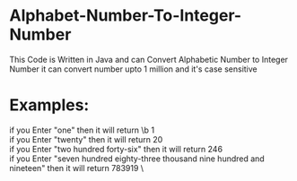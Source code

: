 # Alphabet-Number-To-Integer-Number

This Code is Written in Java and can Convert Alphabetic Number to Integer Number 
it can convert number upto 1 million
and it's case sensitive

# Examples:

if you Enter "one" then it will return \\b 1 \
if you Enter "twenty" then it will return 20 \
if you Enter "two hundred forty-six" then it will return 246 \
if you Enter "seven hundred eighty-three thousand nine hundred and nineteen" then it will return 783919 \
